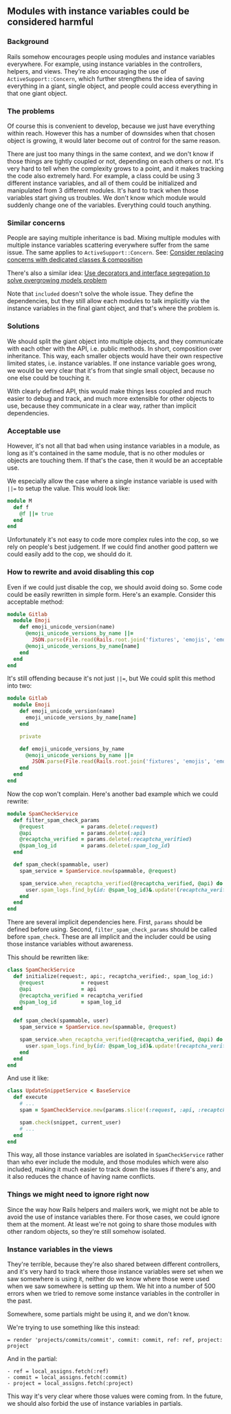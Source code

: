 ## Modules with instance variables could be considered harmful

### Background

Rails somehow encourages people using modules and instance variables
everywhere. For example, using instance variables in the controllers,
helpers, and views. They're also encouraging the use of
`ActiveSupport::Concern`, which further strengthens the idea of
saving everything in a giant, single object, and people could access
everything in that one giant object.

### The problems

Of course this is convenient to develop, because we just have everything
within reach. However this has a number of downsides when that chosen object
is growing, it would later become out of control for the same reason.

There are just too many things in the same context, and we don't know if
those things are tightly coupled or not, depending on each others or not.
It's very hard to tell when the complexity grows to a point, and it makes
tracking the code also extremely hard. For example, a class could be using
3 different instance variables, and all of them could be initialized and
manipulated from 3 different modules. It's hard to track when those variables
start giving us troubles. We don't know which module would suddenly change
one of the variables. Everything could touch anything.

### Similar concerns

People are saying multiple inheritance is bad. Mixing multiple modules with
multiple instance variables scattering everywhere suffer from the same issue.
The same applies to `ActiveSupport::Concern`. See:
[Consider replacing concerns with dedicated classes & composition](
https://gitlab.com/gitlab-org/gitlab-ce/issues/23786)

There's also a similar idea:
[Use decorators and interface segregation to solve overgrowing models problem](
https://gitlab.com/gitlab-org/gitlab-ce/issues/13484)

Note that `included` doesn't solve the whole issue. They define the
dependencies, but they still allow each modules to talk implicitly via the
instance variables in the final giant object, and that's where the problem is.

### Solutions

We should split the giant object into multiple objects, and they communicate
with each other with the API, i.e. public methods. In short, composition over
inheritance. This way, each smaller objects would have their own respective
limited states, i.e. instance variables. If one instance variable goes wrong,
we would be very clear that it's from that single small object, because
no one else could be touching it.

With clearly defined API, this would make things less coupled and much easier
to debug and track, and much more extensible for other objects to use, because
they communicate in a clear way, rather than implicit dependencies.

### Acceptable use

However, it's not all that bad when using instance variables in a module,
as long as it's contained in the same module, that is no other modules or
objects are touching them. If that's the case, then it would be an acceptable
use.

We especially allow the case where a single instance variable is used with
`||=` to setup the value. This would look like:

``` ruby
module M
  def f
    @f ||= true
  end
end
```

Unfortunately it's not easy to code more complex rules into the cop, so
we rely on people's best judgement. If we could find another good pattern
we could easily add to the cop, we should do it.

### How to rewrite and avoid disabling this cop

Even if we could just disable the cop, we should avoid doing so. Some code
could be easily rewritten in simple form. Here's an example. Consider this
acceptable method:

``` ruby
module Gitlab
  module Emoji
    def emoji_unicode_version(name)
      @emoji_unicode_versions_by_name ||=
        JSON.parse(File.read(Rails.root.join('fixtures', 'emojis', 'emoji-unicode-version-map.json')))
      @emoji_unicode_versions_by_name[name]
    end
  end
end
```

It's still offending because it's not just `||=`, but We could split this
method into two:

``` ruby
module Gitlab
  module Emoji
    def emoji_unicode_version(name)
      emoji_unicode_versions_by_name[name]
    end

    private

    def emoji_unicode_versions_by_name
      @emoji_unicode_versions_by_name ||=
        JSON.parse(File.read(Rails.root.join('fixtures', 'emojis', 'emoji-unicode-version-map.json')))
    end
  end
end
```

Now the cop won't complain. Here's another bad example which we could rewrite:

``` ruby
module SpamCheckService
  def filter_spam_check_params
    @request            = params.delete(:request)
    @api                = params.delete(:api)
    @recaptcha_verified = params.delete(:recaptcha_verified)
    @spam_log_id        = params.delete(:spam_log_id)
  end

  def spam_check(spammable, user)
    spam_service = SpamService.new(spammable, @request)

    spam_service.when_recaptcha_verified(@recaptcha_verified, @api) do
      user.spam_logs.find_by(id: @spam_log_id)&.update!(recaptcha_verified: true)
    end
  end
end
```

There are several implicit dependencies here. First, `params` should be
defined before using. Second, `filter_spam_check_params` should be called
before `spam_check`. These are all implicit and the includer could be using
those instance variables without awareness.

This should be rewritten like:

``` ruby
class SpamCheckService
  def initialize(request:, api:, recaptcha_verified:, spam_log_id:)
    @request            = request
    @api                = api
    @recaptcha_verified = recaptcha_verified
    @spam_log_id        = spam_log_id
  end

  def spam_check(spammable, user)
    spam_service = SpamService.new(spammable, @request)

    spam_service.when_recaptcha_verified(@recaptcha_verified, @api) do
      user.spam_logs.find_by(id: @spam_log_id)&.update!(recaptcha_verified: true)
    end
  end
end
```

And use it like:

``` ruby
class UpdateSnippetService < BaseService
  def execute
    # ...
    spam = SpamCheckService.new(params.slice!(:request, :api, :recaptcha_verified, :spam_log_id))

    spam.check(snippet, current_user)
    # ...
  end
end
```

This way, all those instance variables are isolated in `SpamCheckService`
rather than who ever include the module, and those modules which were also
included, making it much easier to track down the issues if there's any,
and it also reduces the chance of having name conflicts.

### Things we might need to ignore right now

Since the way how Rails helpers and mailers work, we might not be able to
avoid the use of instance variables there. For those cases, we could ignore
them at the moment. At least we're not going to share those modules with
other random objects, so they're still somehow isolated.

### Instance variables in the views

They're terrible, because they're also shared between different controllers,
and it's very hard to track where those instance variables were set when we
saw somewhere is using it, neither do we know where those were used when we
saw somewhere is setting up them. We hit into a number of 500 errors when we
tried to remove some instance variables in the controller in the past.

Somewhere, some partials might be using it, and we don't know.

We're trying to use something like this instead:

``` haml
= render 'projects/commits/commit', commit: commit, ref: ref, project: project
```

And in the partial:

``` haml
- ref = local_assigns.fetch(:ref)
- commit = local_assigns.fetch(:commit)
- project = local_assigns.fetch(:project)
```

This way it's very clear where those values were coming from. In the future,
we should also forbid the use of instance variables in partials.
